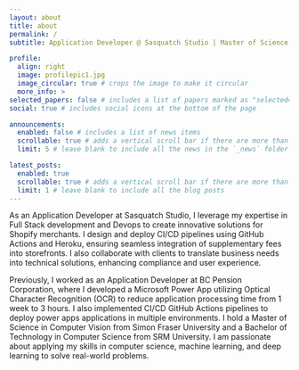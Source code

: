 ```yaml
---
layout: about
title: about
permalink: /
subtitle: Application Developer @ Sasquatch Studio | Master of Science in Computer Vision.

profile:
  align: right
  image: profilepic1.jpg
  image_circular: true # crops the image to make it circular
  more_info: >
selected_papers: false # includes a list of papers marked as "selected={true}"
social: true # includes social icons at the bottom of the page

announcements:
  enabled: false # includes a list of news items
  scrollable: true # adds a vertical scroll bar if there are more than 3 news items
  limit: 5 # leave blank to include all the news in the `_news` folder

latest_posts:
  enabled: true
  scrollable: true # adds a vertical scroll bar if there are more than 3 new posts items
  limit: 1 # leave blank to include all the blog posts
---
```

<!-- This is anupam jose
Write your biography here. Tell the world about yourself. Link to your favorite [subreddit](http://reddit.com). You can put a picture in, too. The code is already in, just name your picture `prof_pic.jpg` and put it in the `img/` folder. -->
As an Application Developer at Sasquatch Studio, I leverage my expertise in Full Stack development and Devops to create innovative solutions for Shopify merchants. I design and deploy CI/CD pipelines using GitHub Actions and Heroku, ensuring seamless integration of supplementary fees into storefronts. I also collaborate with clients to translate business needs into technical solutions, enhancing compliance and user experience.

<!-- Put your address / P.O. box / other info right below your picture. You can also disable any of these elements by editing `profile` property of the YAML header of your `_pages/about.md`. Edit `_bibliography/papers.bib` and Jekyll will render your [publications page](/al-folio/publications/) automatically. -->
Previously, I worked as an Application Developer at BC Pension Corporation, where I developed a Microsoft Power App utilizing Optical Character Recognition (OCR) to reduce application processing time from 1 week to 3 hours. I also implemented CI/CD GitHub Actions pipelines to deploy power apps applications in multiple environments. I hold a Master of Science in Computer Vision from Simon Fraser University and a Bachelor of Technology in Computer Science from SRM University. I am passionate about applying my skills in computer science, machine learning, and deep learning to solve real-world problems.

<!-- Link to your social media connections, too. This theme is set up to use [Font Awesome icons](https://fontawesome.com/) and [Academicons](https://jpswalsh.github.io/academicons/), like the ones below. Add your Facebook, Twitter, LinkedIn, Google Scholar, or just disable all of them. -->
